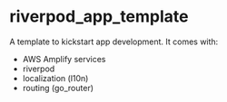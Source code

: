 # riverpod_app_template

A template to kickstart app development.
It comes with:

-	AWS Amplify services
-   riverpod
-   localization (l10n)
-   routing (go_router)
